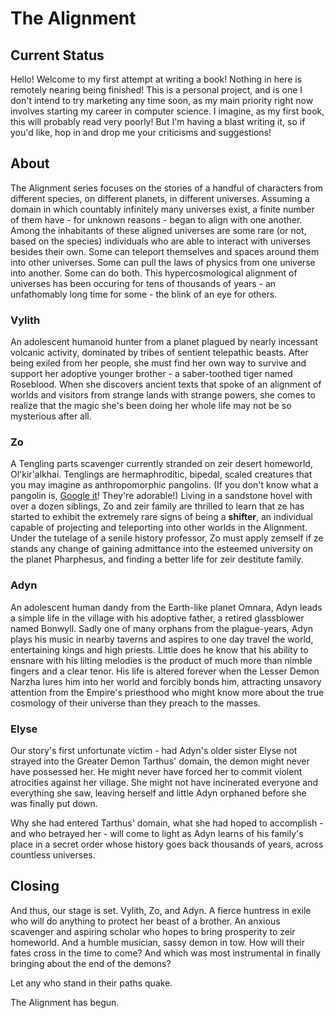 # The Alignment

## Current Status
Hello! Welcome to my first attempt at writing a book! Nothing in here is remotely nearing being finished! This is a personal project, and is one I don't intend to try marketing any time soon, as my main priority right now involves starting my career in computer science. I imagine, as my first book, this will probably read very poorly! But I'm having a blast writing it, so if you'd like, hop in and drop me your criticisms and suggestions!

## About
The Alignment series focuses on the stories of a handful of characters from different species, on different planets, in different universes. Assuming a domain in which countably infinitely many universes exist, a finite number of them have - for unknown reasons - began to align with one another. Among the inhabitants of these aligned universes are some rare (or not, based on the species) individuals who are able to interact with universes besides their own. Some can teleport themselves and spaces around them into other universes. Some can pull the laws of physics from one universe into another. Some can do both. This hypercosmological alignment of universes has been occuring for tens of thousands of years - an unfathomably long time for some - the blink of an eye for others. 

### Vylith
An adolescent humanoid hunter from a planet plagued by nearly incessant volcanic activity, dominated by tribes of sentient telepathic beasts. After being exiled from her people, she must find her own way to survive and support her adoptive younger brother - a saber-toothed tiger named Roseblood. When she discovers ancient texts that spoke of an alignment of worlds and visitors from strange lands with strange powers, she comes to realize that the magic she's been doing her whole life may not be so mysterious after all.

### Zo
A Tengling parts scavenger currently stranded on zeir desert homeworld, Ol'kir'alkhai. Tenglings are hermaphroditic, bipedal, scaled creatures that you may imagine as anthropomorphic pangolins. (If you don't know what a pangolin is, [Google it](https://www.google.com/search?q=pangolin&rlz=1C1GCEA_enUS805US805&sxsrf=ALeKk00e6tY7Um_ZTxfHw3H232EVSTCK9w:1589497534099&source=lnms&tbm=isch&sa=X&ved=2ahUKEwjsrZDfu7TpAhUBUK0KHd2LBnoQ_AUoAXoECBkQAw&biw=1396&bih=657)! They're adorable!) Living in a sandstone hovel with over a dozen siblings, Zo and zeir family are thrilled to learn that ze has started to exhibit the extremely rare signs of being a **shifter**, an individual capable of projecting and teleporting into other worlds in the Alignment. Under the tutelage of a senile history professor, Zo must apply zemself if ze stands any change of gaining admittance into the esteemed university on the planet Pharphesus, and finding a better life for zeir destitute family. 

### Adyn
An adolescent human dandy from the Earth-like planet Omnara, Adyn leads a simple life in the village with his adoptive father, a retired glassblower named Bonwyll. Sadly one of many orphans from the plague-years, Adyn plays his music in nearby taverns and aspires to one day travel the world, entertaining kings and high priests. Little does he know that his ability to ensnare with his lilting melodies is the product of much more than nimble fingers and a clear tenor. His life is altered forever when the Lesser Demon Narzha lures him into her world and forcibly bonds him, attracting unsavory attention from the Empire's priesthood who might know more about the true cosmology of their universe than they preach to the masses. 

### Elyse
Our story's first unfortunate victim - had Adyn's older sister Elyse not strayed into the Greater Demon Tarthus' domain, the demon might never have possessed her. He might never have forced her to commit violent atrocities against her village. She might not have incinerated everyone and everything she saw, leaving herself and little Adyn orphaned before she was finally put down.
    
Why she had entered Tarthus' domain, what she had hoped to accomplish - and who betrayed her - will come to light as Adyn learns of his family's place in a secret order whose history goes back thousands of years, across countless universes. 

## Closing
And thus, our stage is set. Vylith, Zo, and Adyn. A fierce huntress in exile who will do anything to protect her beast of a brother. An anxious scavenger and aspiring scholar who hopes to bring prosperity to zeir homeworld. And a humble musician, sassy demon in tow. How will their fates cross in the time to come? And which was most instrumental in finally bringing about the end of the demons? 
  
Let any who stand in their paths quake.
  
The Alignment has begun.


